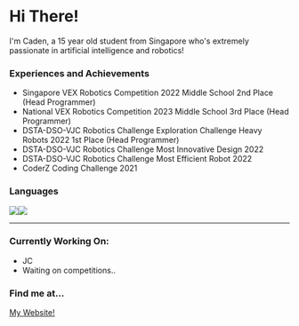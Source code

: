 # Hi There!
I'm Caden, a 15 year old student from Singapore who's extremely passionate in artificial intelligence and robotics!

### Experiences and Achievements
- Singapore VEX Robotics Competition 2022 Middle School 2nd Place (Head Programmer)
- National VEX Robotics Competition 2023 Middle School 3rd Place (Head Programmer)
- DSTA-DSO-VJC Robotics Challenge Exploration Challenge Heavy Robots 2022 1st Place (Head Programmer)
- DSTA-DSO-VJC Robotics Challenge Most Innovative Design 2022
- DSTA-DSO-VJC Robotics Challenge Most Efficient Robot 2022
- CoderZ Coding Challenge 2021

### Languages
<div style="display: flex">
  <img src="https://img.shields.io/badge/-Python-blue"/>
  <img src="https://img.shields.io/badge/-C++-red"/>
</div>
<hr>

### Currently Working On:
- JC
- Waiting on competitions..

### Find me at...
[My Website!](https://cadentanjy.wixsite.com/dsaportfolio) <br>

